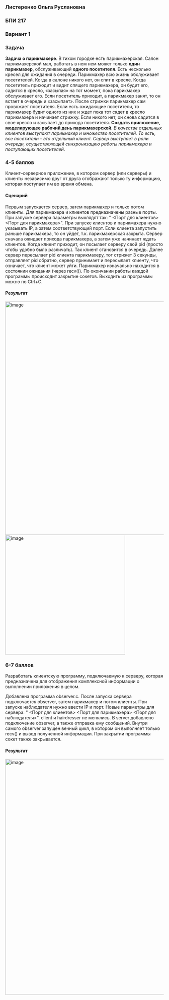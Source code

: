 ### Листеренко Ольга Руслановна ###
### БПИ 217 ###
  
### Вариант 1 ###
### Задача ###
**Задача о парикмахере**. В тихом городке есть парикмахерская. Салон парикмахерской мал, работать в нем нем может только **один парикмахер**, обслуживающий **одного посетителя**. Есть несколько кресел для ожидания в очереди. Парикмахер всю жизнь обслуживает посетителей. Когда в салоне никого нет, он спит в кресле. Когда посетитель приходит и видит спящего парикмахера, он будит его, садится в кресло, «засыпая» на тот момент, пока парикмахер обслуживает его. Если посетитель приходит, а парикмахер занят, то он встает в очередь и «засыпает». После стрижки парикмахер сам провожает посетителя. Если есть ожидающие посетители, то парикмахер будит одного из них и ждет пока тот сядет в кресло парикмахера и начинает стрижку. Если никого нет, он снова садится в свое кресло и засыпает до прихода посетителя. **Создать приложение, моделирующее рабочий день парикмахерской**. *В
качестве отдельных клиентов выступают парикмахер и множество посетителей. То есть, все посетители - это отдельный клиент. Сервер выступает в роли очереди, осуществляющей синхронизацию работы парикмахера и поступающих посетителей*.  

### 4-5 баллов ###
Клиент–серверное приложение, в котором сервер (или серверы) и клиенты независимо друг от друга отображают только ту информацию, которая поступает им во время обмена.  

#### Сценарий ####
Первым запускается сервер, затем парикмахер и только потом клиенты. Для парикмахера и клиентов предназначены разные порты. При запуске сервера параметры выклядят так: "<IP> <Порт для клиентов> <Порт для парикмахера>". При запуске клиентов и парикмахера нужно указывать IP, а затем соответствующий порт. Если клиента запустить раньше парикмахера, то он уйдет, т.к. парикмахерская закрыта. Сервер сначала ожидает прихода парикмахера, а затем уже начинает ждать клиентов. Когда клиент приходит, он посылает серверу свой pid (просто чтобы удобно было различать). Так клиент становится в очередь. Далее сервер пересылает pid клиента парикмахеру, тот стрижет 3 секунды, отправляет pid обратно, сервер принимает и пересылает клиенту, что означает, что клиент может уйти. Парикмахер изначально находится в состоянии ожидания (через recv()). По окончании работы каждой программы происходит закрытие сокетов. Выходить из программы можно по Ctrl+C.  
#### Результат ####  
  <img width="742" alt="image" src="https://github.com/Milorann/OS_HW3/assets/57359954/b36d8c52-1716-40c5-a7d1-1555cc2674ea">  
  <img width="381" alt="image" src="https://github.com/Milorann/OS_HW3/assets/57359954/5e791410-c131-4485-bbf9-32b6bf5af10a">  
  
### 6-7 баллов ###
Разработать клиентскую программу, подключаемую к серверу, которая предназначена для отображения комплексной информации о выполнении приложения в целом.  
  
Добавлена программа observer.c. После запуска сервера подключается observer, затем парикмахер и потом клиенты. При запуске наблюдателя нужно ввести IP и порт. Новые параметры для сервера: "<IP> <Порт для клиентов> <Порт для парикмахера> <Порт для наблюдателя>". client и hairdresser не менялись. В server добавлено подключение observer, а также отправка ему сообщений. Внутри самого observer запущен вечный цикл, в котором он выполняет только recv() и вывод полученной информации. При закрытии программы сокет также закрывается.  
#### Результат ####  
<img width="750" alt="image" src="https://github.com/Milorann/OS_HW3/assets/57359954/60696319-de6c-470d-a9c6-251829333e51">  
